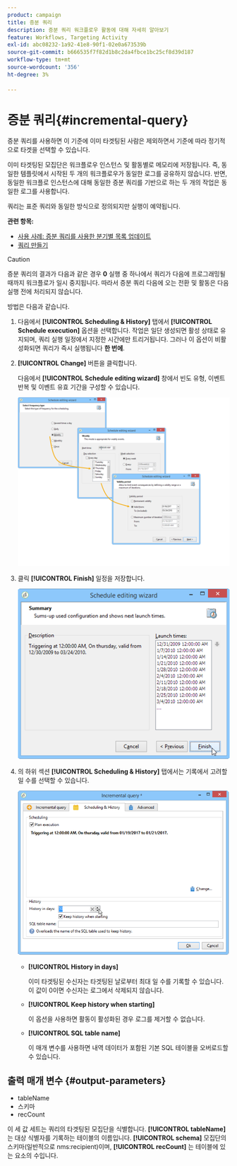 ```yaml
---
product: campaign
title: 증분 쿼리
description: 증분 쿼리 워크플로우 활동에 대해 자세히 알아보기
feature: Workflows, Targeting Activity
exl-id: abc08232-1a92-41e8-90f1-02e0a673539b
source-git-commit: b666535f7f82d1b8c2da4fbce1bc25cf8d39d187
workflow-type: tm+mt
source-wordcount: '356'
ht-degree: 3%

---
```


# 증분 쿼리{#incremental-query}



증분 쿼리를 사용하면 이 기준에 이미 타겟팅된 사람은 제외하면서 기준에 따라 정기적으로 타겟을 선택할 수 있습니다.

이미 타겟팅된 모집단은 워크플로우 인스턴스 및 활동별로 메모리에 저장됩니다. 즉, 동일한 템플릿에서 시작된 두 개의 워크플로우가 동일한 로그를 공유하지 않습니다. 반면, 동일한 워크플로 인스턴스에 대해 동일한 증분 쿼리를 기반으로 하는 두 개의 작업은 동일한 로그를 사용합니다.

쿼리는 표준 쿼리와 동일한 방식으로 정의되지만 실행이 예약됩니다.

**관련 항목:**

* [사용 사례: 증분 쿼리를 사용한 분기별 목록 업데이트](quarterly-list-update.md)
* [쿼리 만들기](query.md#creating-a-query)

>[!CAUTION]
>
>증분 쿼리의 결과가 다음과 같은 경우 **0** 실행 중 하나에서 쿼리가 다음에 프로그래밍될 때까지 워크플로가 일시 중지됩니다. 따라서 증분 쿼리 다음에 오는 전환 및 활동은 다음 실행 전에 처리되지 않습니다.

방법은 다음과 같습니다.

1. 다음에서 **[!UICONTROL Scheduling & History]** 탭에서 **[!UICONTROL Schedule execution]** 옵션을 선택합니다. 작업은 일단 생성되면 활성 상태로 유지되며, 쿼리 실행 일정에서 지정한 시간에만 트리거됩니다. 그러나 이 옵션이 비활성화되면 쿼리가 즉시 실행됩니다 **한 번에**.
1. **[!UICONTROL Change]** 버튼을 클릭합니다.

   다음에서 **[!UICONTROL Schedule editing wizard]** 창에서 빈도 유형, 이벤트 반복 및 이벤트 유효 기간을 구성할 수 있습니다.

   ![](assets/s_user_segmentation_wizard_11.png)

1. 클릭 **[!UICONTROL Finish]** 일정을 저장합니다.

   ![](assets/s_user_segmentation_wizard_valid.png)

1. 의 하위 섹션 **[!UICONTROL Scheduling & History]** 탭에서는 기록에서 고려할 일 수를 선택할 수 있습니다.

   ![](assets/edit_request_inc.png)

   * **[!UICONTROL History in days]**

     이미 타겟팅된 수신자는 타겟팅된 날로부터 최대 일 수를 기록할 수 있습니다. 이 값이 0이면 수신자는 로그에서 삭제되지 않습니다.

   * **[!UICONTROL Keep history when starting]**

     이 옵션을 사용하면 활동이 활성화된 경우 로그를 제거할 수 없습니다.

   * **[!UICONTROL SQL table name]**

     이 매개 변수를 사용하면 내역 데이터가 포함된 기본 SQL 테이블을 오버로드할 수 있습니다.

## 출력 매개 변수 {#output-parameters}

* tableName
* 스키마
* recCount

이 세 값 세트는 쿼리의 타겟팅된 모집단을 식별합니다. **[!UICONTROL tableName]** 는 대상 식별자를 기록하는 테이블의 이름입니다. **[!UICONTROL schema]** 모집단의 스키마(일반적으로 nms:recipient)이며, **[!UICONTROL recCount]** 는 테이블에 있는 요소의 수입니다.

